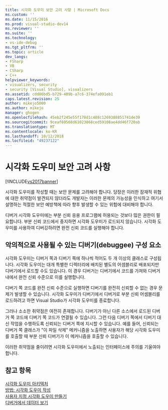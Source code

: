```yaml
---
title: 시각화 도우미 보안 고려 사항 | Microsoft Docs
ms.custom: ''
ms.date: 11/15/2016
ms.prod: visual-studio-dev14
ms.reviewer: ''
ms.suite: ''
ms.technology:
- vs-ide-debug
ms.tgt_pltfrm: ''
ms.topic: article
dev_langs:
- FSharp
- VB
- CSharp
- C++
helpviewer_keywords:
- visualizers, security
- security [Visual Studio], visualizers
ms.assetid: cdd86bd5-b729-409b-a7c6-374efa091eb1
caps.latest.revision: 25
author: mikejo5000
ms.author: mikejo
manager: ghogen
ms.openlocfilehash: 45eb2f245e55f178d1c488c1269388851741de39
ms.sourcegitcommit: 9ceaf69568d61023868ced59108ae4dd46f720ab
ms.translationtype: MT
ms.contentlocale: ko-KR
ms.lasthandoff: 10/12/2018
ms.locfileid: "49237122"
---
```

# <a name="visualizer-security-considerations"></a>시각화 도우미 보안 고려 사항
[!INCLUDE[vs2017banner](../includes/vs2017banner.md)]

시각화 도우미를 작성할 때는 보안 문제를 고려해야 합니다. 당장은 이러한 잠재적 위협에 대한 취약점이 발견되지 않더라도 개발자는 이러한 문제의 가능성을 인식하고 여기서 설명하는 적절한 보안 예방책에 따라 향후 발생할 수 있는 위험에 대비해야 합니다.  
  
 디버거 시각화 도우미에는 부분 신뢰 응용 프로그램에 허용되는 것보다 많은 권한이 필요합니다. 부분 신뢰 코드에서 중지하면 시각화 도우미가 로드되지 않습니다. 시각화 도우미를 사용하여 디버깅하려면 완전 신뢰 코드를 실행해야 합니다.  
  
## <a name="possible-malicious-debuggee-component"></a>악의적으로 사용될 수 있는 디버기(debuggee) 구성 요소  
 시각화 도우미는 디버거 쪽과 디버기 쪽에 하나씩 적어도 두 개 이상의 클래스로 구성됩니다. 시각화 도우미는 대개 특별한 디렉터리에 배치된 별도의 어셈블리로 배포되지만 디버기에서 로드할 수도 있습니다. 이 경우 디버거는 디버기에서 코드를 가져와 디버거 내에서 완전 신뢰 수준으로 이를 실행합니다.  
  
 디버기 쪽 코드를 완전 신뢰 수준으로 실행하면 디버기를 완전히 신뢰할 수 없는 경우 문제가 발생할 수 있습니다. 시각화 도우미가 디버기에서 디버거로 부분 신뢰 어셈블리를 로드하려고 하면 Visual Studio가 시각화 도우미를 종료합니다.  
  
 그러나 소소한 취약점은 여전히 존재합니다. 디버기가 아닌 다른 소스에서 로드된 디버거 쪽 코드에 디버기 쪽 코드가 연결될 수 있습니다. 그런 다음 디버기 쪽에서 디버기 대신 작업을 수행하도록 신뢰되는 디버거 쪽에 지시할 수 있습니다. 예를 들어, 신뢰되는 디버거 쪽 클래스가 "이 파일 삭제" 메커니즘을 노출하면 사용자가 해당 시각화 도우미를 호출할 때 부분 신뢰 디버기가 이 메커니즘을 호출할 수 있습니다.  
  
 이러한 취약점을 줄이려면 시각화 도우미에서 노출되는 인터페이스에 주의를 기울여야 합니다.  
  
## <a name="see-also"></a>참고 항목  
 [시각화 도우미 아키텍처](../debugger/visualizer-architecture.md)   
 [방법: 시각화 도우미 작성](../debugger/how-to-write-a-visualizer.md)   
 [사용자 지정 시각화 도우미 만들기](../debugger/create-custom-visualizers-of-data.md)   
 [디버거에서 데이터 보기](../debugger/viewing-data-in-the-debugger.md)



